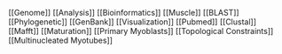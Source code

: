 [[Genome]]
[[Analysis]]
[[Bioinformatics]]
[[Muscle]]
[[BLAST]]
[[Phylogenetic]]
[[GenBank]]
[[Visualization]]
[[Pubmed]]
[[Clustal]]
[[Mafft]]
[[Maturation]]
[[Primary Myoblasts]]
[[Topological Constraints]]
[[Multinucleated Myotubes]]
